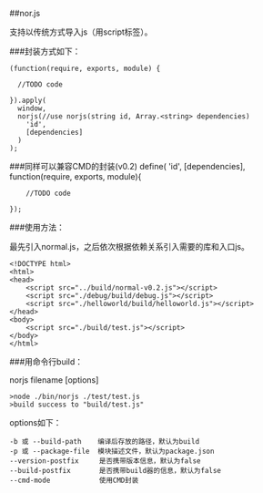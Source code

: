 ##nor.js

支持以传统方式导入js（用script标签）。

###封装方式如下：

    (function(require, exports, module) {
  
      //TODO code
  
    }).apply(
      window, 
      norjs(//use norjs(string id, Array.<string> dependencies) 
        'id', 
        [dependencies]
      )
    );

###同样可以兼容CMD的封装(v0.2)
    define(
    'id', 
    [dependencies], 
    function(require, exports, module){

        //TODO code

    });


###使用方法：

最先引入normal.js，之后依次根据依赖关系引入需要的库和入口js。

    <!DOCTYPE html>
    <html>
    <head>
        <script src="../build/normal-v0.2.js"></script>
	    <script src="./debug/build/debug.js"></script>
	    <script src="./helloworld/build/helloworld.js"></script>
    </head>
    <body>	
	    <script src="./build/test.js"></script>
    </body>
    </html>
    
###用命令行build：

norjs filename [options]

    >node ./bin/norjs ./test/test.js
    >build success to "build/test.js"

options如下：

    -b 或 --build-path    编译后存放的路径，默认为build
    -p 或 --package-file  模块描述文件，默认为package.json
    --version-postfix     是否携带版本信息，默认为false
    --build-postfix       是否携带build器的信息，默认为false
    --cmd-mode            使用CMD封装
